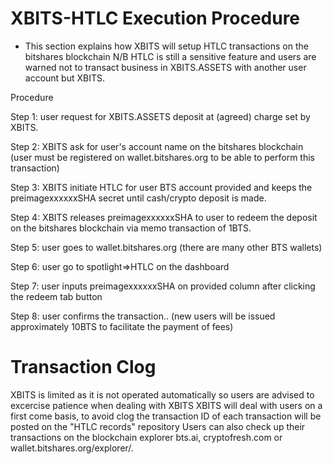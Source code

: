 # XBITS-HTLC Execution Procedure
* This section explains how XBITS will setup HTLC transactions on the bitshares blockchain
N/B HTLC is still a sensitive feature and users are warned not to transact business in XBITS.ASSETS with another user account but XBITS.

Procedure

Step 1: user request for XBITS.ASSETS deposit at (agreed) charge set by XBITS.

Step 2: XBITS ask for user's account name on the bitshares blockchain (user must be registered on wallet.bitshares.org to be able to perform this transaction)

Step 3: XBITS initiate HTLC for user BTS account provided and keeps the preimagexxxxxxSHA secret until cash/crypto deposit is made.

Step 4: XBITS releases preimagexxxxxxSHA to user to redeem the deposit on the bitshares blockchain via memo transaction of 1BTS.

Step 5: user goes to wallet.bitshares.org (there are many other BTS wallets)

Step 6: user go to spotlight=>HTLC on the dashboard

Step 7: user inputs preimagexxxxxxSHA on provided column after clicking the redeem tab button

Step 8: user confirms the transaction.. (new users will be issued approximately 10BTS to facilitate the payment of fees)

# Transaction Clog
XBITS is limited as it is not operated automatically so users are advised to excercise patience when dealing with XBITS
XBITS will deal with users on a first come basis, to avoid clog the transaction ID of each transaction will be posted on the "HTLC records" repository
Users can also check up their transactions on the blockchain explorer bts.ai, cryptofresh.com or wallet.bitshares.org/explorer/.
